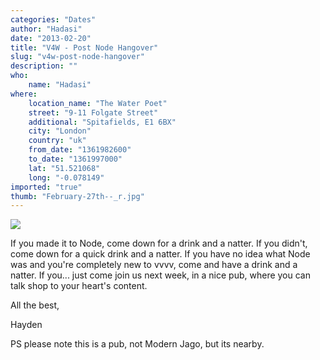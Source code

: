 ```yaml
---
categories: "Dates"
author: "Hadasi"
date: "2013-02-20"
title: "V4W - Post Node Hangover"
slug: "v4w-post-node-hangover"
description: ""
who: 
    name: "Hadasi"
where: 
    location_name: "The Water Poet"
    street: "9-11 Folgate Street"
    additional: "Spitafields, E1 6BX"
    city: "London"
    country: "uk"
    from_date: "1361982600"
    to_date: "1361997000"
    lat: "51.521068"
    long: "-0.078149"
imported: "true"
thumb: "February-27th--_r.jpg"
---
```



![](February-27th--_r.jpg) 

If you made it to Node, come down for a drink and a natter. If you didn't, come down for a quick drink and a natter. If you have no idea what Node was and you're completely new to vvvv, come and have a drink and a natter. If you... just come join us next week, in a nice pub, where you can talk shop to your heart's content.

All the best,

Hayden

PS please note this is a pub, not Modern Jago, but its nearby.

